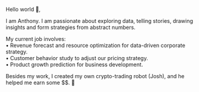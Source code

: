 Hello world 👋,

I am Anthony. I am passionate about exploring data, telling stories, drawing insights and form strategies from abstract numbers.

My current job involves:<br/> 
• Revenue forecast and resource optimization for data-driven corporate strategy.<br/> 
• Customer behavior study to adjust our pricing strategy.<br/> 
• Product growth prediction for business development.<br/>

Besides my work, I created my own crypto-trading robot (Josh), and he helped me earn some $$. 🤖


